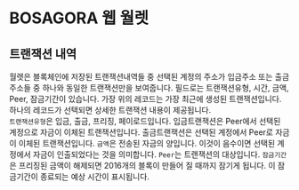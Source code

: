 # BOSAGORA 웹 월렛

## 트랜잭션 내역

월렛은 블록체인에 저장된 트랜잭션내역들 중 선택된 계정의 주소가 입금주소 또는 출금주소들 중 하나와 동일한 트랜잭션만을 보여줍니다. 필드로는 트랜잭션유형, 시간, 금액, Peer, 잠금기간이 있습니다.
가장 위의 레코드는 가장 최근에 생성된 트랜잭션입니다. 하나의 레코드가 선택되면 상세한 트랜잭션 내용이 제공됩니다.  
`트랜잭션유형`은 입금, 출금, 프리징, 페이로드입니다. 입금트랜잭션은 Peer에서 선택된 계정으로 자금이 이체된 트랜잭션입니다. 출금트랜잭션은 선택된 계정에서 Peer로 자금이 이체된 트랜잭션입니다. `금액`은 전송된 자금의 양입니다. 이것이 음수이면 선택된 계정에서 자금이 인출되었다는 것을 의미합니다. `Peer`는 트랜잭션의 대상입니다. `잠금기간`은 프리징된 금액이 해제되면 2016개의 블록이 만들어 질 때까지 잠기게 됩니다. 이 잠금기간이 종료되는 예상 시간이 표시됩니다.
